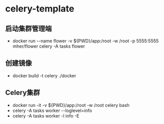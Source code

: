 # celery-template


## 启动集群管理端
- docker run --name flower -v ${PWD}/app:/root -w /root  -p 5555:5555 mher/flower celery -A tasks flower


## 创建镜像

- docker build -t celery ./docker

## Celery集群 
- docker run -it -v ${PWD}/app:/root -w /root celery bash
- celery -A tasks worker --loglevel=info
- celery -A tasks worker -l info -E

